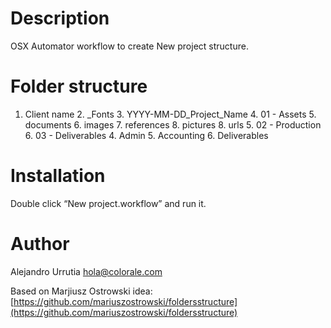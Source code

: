 # Description
OSX Automator workflow to create New project structure.

# Folder structure

1. Client name
	2. _Fonts
	3. YYYY-MM-DD_Project_Name
		4. 01 - Assets
			5. documents
			6. images
			7. references
				8. pictures
				8. urls
		5. 02 - Production
		6. 03 - Deliverables
	4. Admin
		5. Accounting
		6. Deliverables

# Installation
Double click “New project.workflow” and run it.

# Author
Alejandro Urrutia [hola@colorale.com](mailto:hola@colorale.com)

Based on Marjiusz Ostrowski idea: [https://github.com/mariuszostrowski/foldersstructure](https://github.com/mariuszostrowski/foldersstructure)
